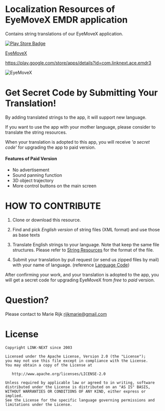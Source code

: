 # Localization Resources of EyeMoveX EMDR application

Contains string translations of our EyeMoveX application.


[![Play Store Badge](https://developer.android.com/images/brand/en_app_rgb_wo_60.png)](https://play.google.com/store/apps/details?id=com.linknext.ace.emdr3)

[EyeMoveX](https://play.google.com/store/apps/details?id=com.linknext.ace.emdr3)

https://play.google.com/store/apps/details?id=com.linknext.ace.emdr3

![EyeMoveX](https://lh3.googleusercontent.com/nPFjF_dn0v0TQ7eVKQ_JaOGS2RvvVvHPzvekmbPwkK7heLmlWkX--B7nSgxGuGxni5oH8nILtCzGfYlyevRh2nbXWS771zw7O6DlsXJF2XszGChzhrVkJzKDLM-TDFfdfHtGS1Y=s512-no)


# Get Secret Code by Submitting Your Translation!

By adding translated strings to the app,
 it will support new language.

If you want to use the app with your mother language,
 please consider to translate the string resources.

When your translation is adopted to this app, 
you will receive *'a secret code'* for upgrading the app to paid version. 

#### Features of Paid Version
- No advertisement
- Sound panning function
- 3D object trajectory
- More control buttons on the main screen


# HOW TO CONTRIBUTE
1. Clone or download this resource.
2. Find and pick *English version* of string files (XML format) and use those as base texts
3. Translate English strings to your language. Note that keep the same file structures.
Please refer to [String Resources](https://developer.android.com/guide/topics/resources/string-resource.html)
for the format of the file.

4. Submit your translation by pull request (or send us zipped files by mail)
with your name of language.
 (reference [Language Code](https://en.wikipedia.org/wiki/ISO_639-1))

After confirming your work, 
and your translation is adopted to the app, 
you will get a secret code for upgrading EyeMoveX from *free* to *paid* version.


# Question?
Please contact to 
Marie Rijk <rijkmarie@gmail.com>


# License

    Copyright LINK-NEXT since 2003

    Licensed under the Apache License, Version 2.0 (the "License");
    you may not use this file except in compliance with the License.
    You may obtain a copy of the License at

       http://www.apache.org/licenses/LICENSE-2.0

    Unless required by applicable law or agreed to in writing, software
    distributed under the License is distributed on an "AS IS" BASIS,
    WITHOUT WARRANTIES OR CONDITIONS OF ANY KIND, either express or implied.
    See the License for the specific language governing permissions and
    limitations under the License.


